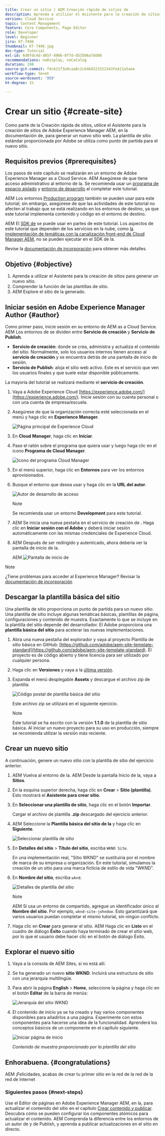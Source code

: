 ```yaml
---
title: Crear un sitio | AEM Creación rápida de sitios de
description: Aprenda a utilizar el Asistente para la creación de sitios para generar un nuevo sitio web. La plantilla de sitio estándar proporcionada por Adobe es un punto de partida para el nuevo sitio.
version: Cloud Service
topic: Content Management
feature: Core Components, Page Editor
role: Developer
level: Beginner
jira: KT-7496
thumbnail: KT-7496.jpg
doc-type: Tutorial
exl-id: 6d0fdc4d-d85f-4966-8f7d-d53506a7dd08
recommendations: noDisplay, noCatalog
duration: 198
source-git-commit: f4c621f3a9caa8c2c64b8323312343fe421a5aee
workflow-type: tm+mt
source-wordcount: '959'
ht-degree: 1%

---
```


# Crear un sitio {#create-site}

Como parte de la Creación rápida de sitios, utilice el Asistente para la creación de sitios de Adobe Experience Manager AEM, en la documentación de, para generar un nuevo sitio web. La plantilla de sitio estándar proporcionada por Adobe se utiliza como punto de partida para el nuevo sitio.

## Requisitos previos {#prerequisites}

Los pasos de este capítulo se realizarán en un entorno de Adobe Experience Manager as a Cloud Service. AEM Asegúrese de que tiene acceso administrativo al entorno de la. Se recomienda usar un [programa de espacio aislado](https://experienceleague.adobe.com/docs/experience-manager-cloud-service/onboarding/getting-access/sandbox-programs/introduction-sandbox-programs.html) y [entorno de desarrollo](https://experienceleague.adobe.com/docs/experience-manager-cloud-service/implementing/using-cloud-manager/manage-environments.html) al completar este tutorial.

AEM Los entornos [Production program](https://experienceleague.adobe.com/docs/experience-manager-cloud-service/content/implementing/using-cloud-manager/programs/introduction-production-programs.html) también se pueden usar para este tutorial; sin embargo, asegúrese de que las actividades de este tutorial no afecten al trabajo que se está realizando en los entornos de destino, ya que este tutorial implementa contenido y código en el entorno de destino.

AEM El [SDK de](https://experienceleague.adobe.com/docs/experience-manager-learn/cloud-service/local-development-environment-set-up/aem-runtime.html) se puede usar en partes de este tutorial. Los aspectos de este tutorial que dependen de los servicios en la nube, como [la implementación de temáticas con la canalización front-end de Cloud Manager AEM](https://experienceleague.adobe.com/docs/experience-manager-learn/getting-started-wknd-tutorial-develop/site-template/theming.html), no se pueden ejecutar en el SDK de la.

Revise la [documentación de incorporación](https://experienceleague.adobe.com/docs/experience-manager-cloud-service/onboarding/home.html?lang=es) para obtener más detalles.

## Objetivo {#objective}

1. Aprenda a utilizar el Asistente para la creación de sitios para generar un nuevo sitio.
1. Comprender la función de las plantillas de sitio.
1. AEM Explore el sitio de la generado.

## Iniciar sesión en Adobe Experience Manager Author {#author}

Como primer paso, inicie sesión en su entorno de AEM as a Cloud Service. AEM Los entornos de se dividen entre **Servicio de creación** y **Servicio de Publish**.

* **Servicio de creación**: donde se crea, administra y actualiza el contenido del sitio. Normalmente, solo los usuarios internos tienen acceso al **servicio de creación** y se encuentra detrás de una pantalla de inicio de sesión.
* **Servicio de Publish**: aloja el sitio web activo. Este es el servicio que ven los usuarios finales y que suele estar disponible públicamente.

La mayoría del tutorial se realizará mediante el **servicio de creación**.

1. Vaya a Adobe Experience Cloud [https://experience.adobe.com/](https://experience.adobe.com/). Inicie sesión con su cuenta personal o con una cuenta de empresa/escuela.
1. Asegúrese de que la organización correcta esté seleccionada en el menú y haga clic en **Experience Manager**.

   ![Página principal de Experience Cloud](assets/create-site/experience-cloud-home-screen.png)

1. En **Cloud Manager**, haga clic en **Iniciar**.
1. Pase el ratón sobre el programa que quiera usar y luego haga clic en el icono **Programa de Cloud Manager**.

   ![Icono del programa Cloud Manager](assets/create-site/cloud-manager-program-icon.png)

1. En el menú superior, haga clic en **Entornos** para ver los entornos aprovisionados.

1. Busque el entorno que desea usar y haga clic en la **URL del autor**.

   ![Autor de desarrollo de acceso](assets/create-site/access-dev-environment.png)

   >[!NOTE]
   >
   >Se recomienda usar un entorno **Development** para este tutorial.

1. AEM Se inicia una nueva pestaña en el servicio de creación de **.** Haga clic en **Iniciar sesión con el Adobe** y deberá iniciar sesión automáticamente con las mismas credenciales de Experience Cloud.

1. AEM Después de ser redirigido y autenticado, ahora debería ver la pantalla de inicio de la.

   AEM ![Pantalla de inicio de](assets/create-site/aem-start-screen.png)

>[!NOTE]
>
> ¿Tiene problemas para acceder al Experience Manager? Revisar la [documentación de incorporación](https://experienceleague.adobe.com/docs/experience-manager-cloud-service/onboarding/home.html?lang=es)

## Descargar la plantilla básica del sitio

Una plantilla de sitio proporciona un punto de partida para un nuevo sitio. Una plantilla de sitio incluye algunas temáticas básicas, plantillas de página, configuraciones y contenido de muestra. Exactamente lo que se incluye en la plantilla del sitio depende del desarrollador. El Adobe proporciona una **plantilla básica del sitio** para acelerar las nuevas implementaciones.

1. Abra una nueva pestaña del explorador y vaya al proyecto Plantilla de sitio básica en GitHub: [https://github.com/adobe/aem-site-template-standard](https://github.com/adobe/aem-site-template-standard). El proyecto es de código abierto y tiene licencia para ser utilizado por cualquier persona.
1. Haga clic en **Versiones** y vaya a la [última versión](https://github.com/adobe/aem-site-template-standard/releases/latest).
1. Expanda el menú desplegable **Assets** y descargue el archivo zip de plantilla:

   ![Código postal de plantilla básica del sitio](assets/create-site/template-basic-zip-file.png)

   Este archivo zip se utilizará en el siguiente ejercicio.

   >[!NOTE]
   >
   > Este tutorial se ha escrito con la versión **1.1.0** de la plantilla de sitio básica. Al iniciar un nuevo proyecto para su uso en producción, siempre se recomienda utilizar la versión más reciente.

## Crear un nuevo sitio

A continuación, genere un nuevo sitio con la plantilla de sitio del ejercicio anterior.

1. AEM Vuelva al entorno de la. AEM Desde la pantalla Inicio de la, vaya a **Sitios**.
1. En la esquina superior derecha, haga clic en **Crear** > **Sitio (plantilla)**. Esto mostrará el **Asistente para crear sitio**.
1. En **Seleccionar una plantilla de sitio**, haga clic en el botón **Importar**.

   Cargar el archivo de plantilla **.zip** descargado del ejercicio anterior.

1. AEM Seleccione la **Plantilla básica del sitio de la** y haga clic en **Siguiente**.

   ![Seleccionar plantilla de sitio](assets/create-site/select-site-template.png)

1. En **Detalles del sitio** > **Título del sitio**, escriba `WKND Site`.

   En una implementación real, &quot;Sitio WKND&quot; se sustituiría por el nombre de marca de su empresa u organización. En este tutorial, simulamos la creación de un sitio para una marca ficticia de estilo de vida &quot;WKND&quot;.

1. En **Nombre del sitio**, escriba `wknd`.

   ![Detalles de plantilla del sitio](assets/create-site/site-template-details.png)

   >[!NOTE]
   >
   > AEM Si usa un entorno de compartido, agregue un identificador único al **Nombre del sitio**. Por ejemplo, `wknd-site-johndoe`. Esto garantizará que varios usuarios puedan completar el mismo tutorial, sin ningún conflicto.

1. Haga clic en **Crear** para generar el sitio. AEM Haga clic en **Listo** en el cuadro de diálogo **Éxito** cuando haya terminado de crear el sitio web, por lo que el usuario debe hacer clic en el botón de diálogo Éxito.

## Explorar el nuevo sitio

1. Vaya a la consola de AEM Sites, si no está allí.
1. Se ha generado un nuevo **sitio WKND**. Incluirá una estructura de sitio con una jerarquía multilingüe.
1. Para abrir la página **English** > **Home**, seleccione la página y haga clic en el botón **Editar** de la barra de menús:

   ![Jerarquía del sitio WKND](assets/create-site/wknd-site-starter-hierarchy.png)

1. El contenido de inicio ya se ha creado y hay varios componentes disponibles para añadirlos a una página. Experimente con estos componentes para hacerse una idea de la funcionalidad. Aprenderá los conceptos básicos de un componente en el capítulo siguiente.

   ![Iniciar página de inicio](assets/create-site/start-home-page.png)

   *Contenido de muestra proporcionado por la plantilla del sitio*

## Enhorabuena. {#congratulations}

AEM ¡Felicidades, acabas de crear tu primer sitio en la red de la red de la red de Internet

### Siguientes pasos {#next-steps}

Use el Editor de páginas en Adobe Experience Manager AEM, en la, para actualizar el contenido del sitio en el capítulo [Crear contenido y publicar](author-content-publish.md). Descubra cómo se pueden configurar los componentes atómicos para actualizar el contenido. AEM Comprenda la diferencia entre los entornos de un autor de y de Publish, y aprenda a publicar actualizaciones en el sitio en directo.
